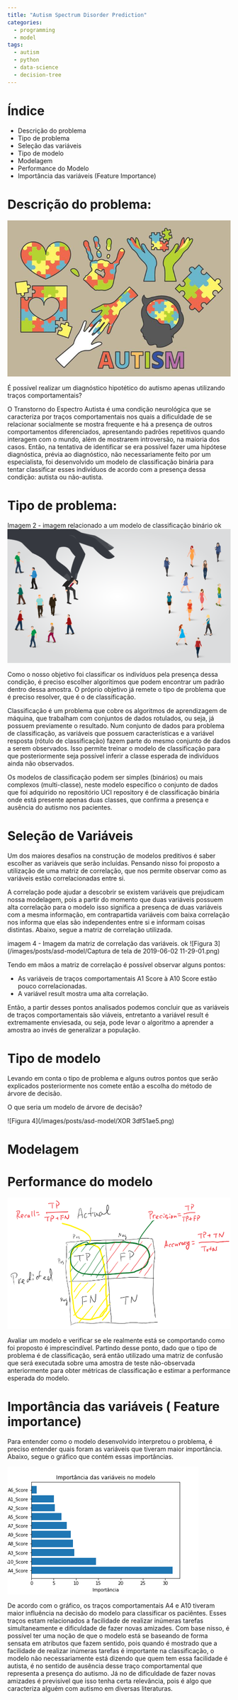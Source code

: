 ```yaml
---
title: "Autism Spectrum Disorder Prediction"
categories:
  - programming
  - model
tags:
  - autism
  - python
  - data-science
  - decision-tree
---
```


# Índice

* Descrição do problema
* Tipo de problema
* Seleção das variáveis
* Tipo de modelo
* Modelagem
* Performance do Modelo
* Importância das variáveis (Feature Importance)

# Descrição do problema:

![Figura 1](/images/posts/asd-model/vector-autism-symbol.jpg)

É possível realizar um diagnóstico hipotético do autismo apenas utilizando traços comportamentais? 


O Transtorno do Espectro Autista é uma condição neurológica que se caracteriza por traços comportamentais nos quais a dificuldade de se relacionar socialmente se mostra frequente e há a presença de outros comportamentos diferenciados, apresentando padrões repetitivos quando interagem com o mundo, além de mostrarem introversão, na maioria dos casos. Então, na tentativa de identificar se era possível fazer uma hipótese diagnóstica, prévia ao diagnóstico, não necessariamente feito por um especialista, foi desenvolvido um modelo de classificação binária para tentar classificar esses indivíduos de acordo com a presença dessa condição: autista ou não-autista.

# Tipo de problema:

Imagem 2 - imagem relacionado a um modelo de classificação binário ok
![Figura 2](/images/posts/asd-model/model-type.png)



Como o nosso objetivo foi classificar os indivíduos pela presença dessa condição, é preciso escolher algorítimos que podem encontrar um padrão dentro dessa amostra. O próprio objetivo já remete o tipo de problema que é preciso resolver, que é o de classificação.

Classificação é um problema que cobre os algoritmos de aprendizagem de máquina, que trabalham com conjuntos de dados rotulados, ou seja, já possuem previamente o resultado. Num conjunto de dados para problema de classificação, as variáveis que possuem características e a variável resposta (rótulo de classificação) fazem parte do mesmo conjunto de dados a serem observados. Isso permite treinar o modelo de classificação para que posteriormente seja possível inferir a classe esperada de indivíduos ainda não observados. 


Os modelos de classificação podem ser simples (binários) ou  mais complexos (multi-classe), neste modelo específico o conjunto de dados que foi adquirido no repositório UCI repository é de classificação binária onde está presente apenas duas classes, que confirma a presença e ausência do autismo nos pacientes.




# Seleção de Variáveis

Um dos maiores desafios na construção de modelos preditivos é saber escolher as variáveis que serão incluídas.  Pensando nisso foi proposto a utilização de uma matriz de correlação, que nos permite observar como as variáveis estão correlacionadas entre si.

A correlação pode ajudar a descobrir se existem variáveis que prejudicam nossa modelagem, pois a partir do momento que duas variáveis possuem alta correlação para o modelo isso significa a presença de duas variáveis com a mesma informação, em contrapartida variáveis com baixa correlação nos informa que elas são independentes entre si e informam coisas distintas. Abaixo, segue a matriz de correlação utilizada.

imagem 4 - Imagem da matriz de correlação das variáveis. ok
![Figura 3](/images/posts/asd-model/Captura de tela de 2019-06-02 11-29-01.png)

Tendo em mãos a matriz de correlação é possível observar alguns pontos:
* As variáveis de traços comportamentais A1 Score à A10 Score estão pouco correlacionadas.
* A variável result mostra uma alta correlação.

Então, a partir desses pontos analisados podemos concluir que as variáveis de traços comportamentais são viáveis, entretanto a variável result é extremamente enviesada, ou seja, pode levar o algoritmo a aprender a amostra ao invés de generalizar a população.

# Tipo de modelo

Levando em conta o tipo de problema e alguns outros pontos que serão explicados posteriormente nos comete então a escolha do método de árvore de decisão.

O que seria um modelo de árvore de decisão?

![Figura 4](/images/posts/asd-model/XOR 3df51ae5.png)



# Modelagem

# Performance do modelo

![Figura 5](/images/posts/asd-model/1_uR09zTlPgIj5PvMYJZScVg.png)

Avaliar um modelo e verificar se ele realmente está se comportando como foi proposto é imprescindível. Partindo desse ponto, dado  que o tipo de problema é de classificação, será então utilizado uma matriz de confusão que será executada sobre uma amostra de teste não-observada anteriormente para obter métricas de classificação e estimar a performance esperada do modelo.

# Importância das variáveis ( Feature importance)

Para entender como o modelo desenvolvido interpretou o problema, é preciso entender quais foram as variáveis que tiveram maior importância. Abaixo, segue o gráfico que contém essas importâncias.

![Figura 6](/images/posts/asd-model/feature_importance.png)

De acordo com o gráfico, os traços comportamentais A4 e A10 tiveram maior influência na decisão do modelo para classificar os paciêntes. Esses traços estam relacionados a facilidade de realizar inúmeras tarefas simultaneamente e dificuldade de fazer novas amizades. Com base nisso, é possível ter uma noção de que o modelo está se baseando de forma sensata em atributos que fazem sentido, pois quando é mostrado que a facilidade de realizar inúmeras tarefas é importante na classificação, o modelo não necessariamente está dizendo que quem tem essa facilidade é autista, é no sentido de ausência desse traço comportamental que representa a presença do autismo. Já no de dificuldade de fazer novas amizades é previsivel que isso tenha certa relevância, pois é algo que caracteriza alguém com autismo em diversas literaturas.